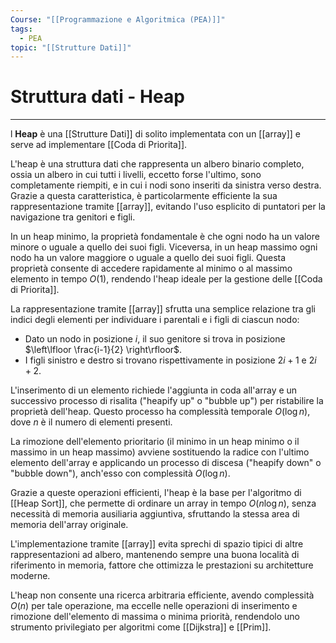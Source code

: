 ```yaml
---
Course: "[[Programmazione e Algoritmica (PEA)]]"
tags:
  - PEA
topic: "[[Strutture Dati]]"
---
```

# Struttura dati - Heap
---
l **Heap** è una [[Strutture Dati]] di solito implementata con un [[array]] e serve ad implementare [[Coda di Priorita]].

L'heap è una struttura dati che rappresenta un albero binario completo, ossia un albero in cui tutti i livelli, eccetto forse l'ultimo, sono completamente riempiti, e in cui i nodi sono inseriti da sinistra verso destra. Grazie a questa caratteristica, è particolarmente efficiente la sua rappresentazione tramite [[array]], evitando l'uso esplicito di puntatori per la navigazione tra genitori e figli.

In un heap minimo, la proprietà fondamentale è che ogni nodo ha un valore minore o uguale a quello dei suoi figli. Viceversa, in un heap massimo ogni nodo ha un valore maggiore o uguale a quello dei suoi figli. Questa proprietà consente di accedere rapidamente al minimo o al massimo elemento in tempo $O(1)$, rendendo l'heap ideale per la gestione delle [[Coda di Priorita]].

La rappresentazione tramite [[array]] sfrutta una semplice relazione tra gli indici degli elementi per individuare i parentali e i figli di ciascun nodo:
- Dato un nodo in posizione $i$, il suo genitore si trova in posizione $\left\lfloor \frac{i-1}{2} \right\rfloor$.
- I figli sinistro e destro si trovano rispettivamente in posizione $2i + 1$ e $2i + 2$.

L'inserimento di un elemento richiede l'aggiunta in coda all'array e un successivo processo di risalita ("heapify up" o "bubble up") per ristabilire la proprietà dell'heap. Questo processo ha complessità temporale $O(\log n)$, dove $n$ è il numero di elementi presenti.

La rimozione dell'elemento prioritario (il minimo in un heap minimo o il massimo in un heap massimo) avviene sostituendo la radice con l'ultimo elemento dell'array e applicando un processo di discesa ("heapify down" o "bubble down"), anch'esso con complessità $O(\log n)$.

Grazie a queste operazioni efficienti, l'heap è la base per l'algoritmo di [[Heap Sort]], che permette di ordinare un array in tempo $O(n \log n)$, senza necessità di memoria ausiliaria aggiuntiva, sfruttando la stessa area di memoria dell'array originale.

L'implementazione tramite [[array]] evita sprechi di spazio tipici di altre rappresentazioni ad albero, mantenendo sempre una buona località di riferimento in memoria, fattore che ottimizza le prestazioni su architetture moderne.

L'heap non consente una ricerca arbitraria efficiente, avendo complessità $O(n)$ per tale operazione, ma eccelle nelle operazioni di inserimento e rimozione dell'elemento di massima o minima priorità, rendendolo uno strumento privilegiato per algoritmi come [[Dijkstra]] e [[Prim]].
